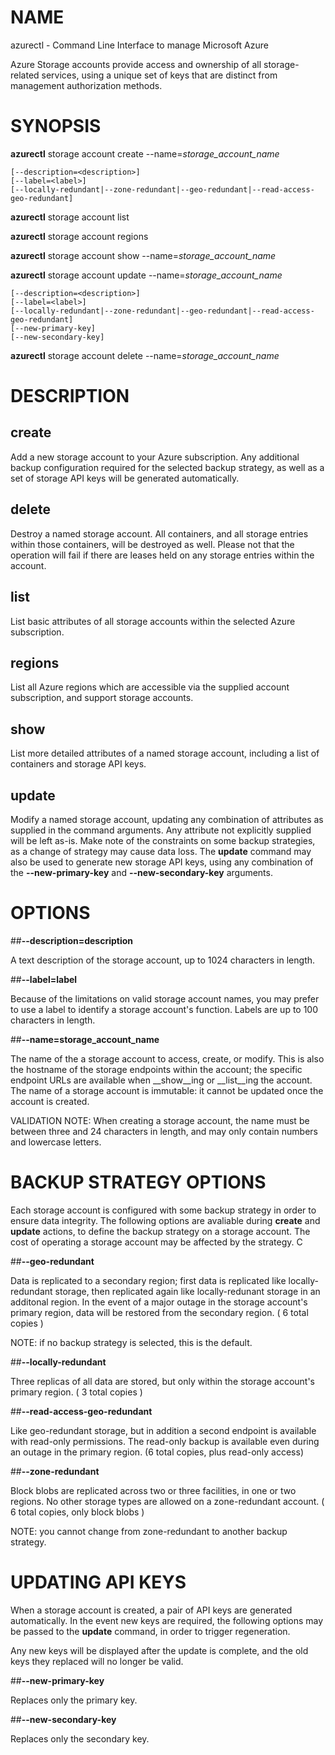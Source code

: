 # NAME

azurectl - Command Line Interface to manage Microsoft Azure

Azure Storage accounts provide access and ownership of all storage-related
services, using a unique set of keys that are distinct from management
authorization methods.

# SYNOPSIS

__azurectl__ storage account create --name=*storage_account_name*

    [--description=<description>]
    [--label=<label>]
    [--locally-redundant|--zone-redundant|--geo-redundant|--read-access-geo-redundant]

__azurectl__ storage account list

__azurectl__ storage account regions

__azurectl__ storage account show --name=*storage_account_name*

__azurectl__ storage account update --name=*storage_account_name*

    [--description=<description>]
    [--label=<label>]
    [--locally-redundant|--zone-redundant|--geo-redundant|--read-access-geo-redundant]
    [--new-primary-key]
    [--new-secondary-key]

__azurectl__ storage account delete --name=*storage_account_name*

# DESCRIPTION

## __create__

Add a new storage account to your Azure subscription. Any additional backup
configuration required for the selected backup strategy, as well as a set of
storage API keys will be generated automatically.

## __delete__

Destroy a named storage account. All containers, and all storage entries within
those containers, will be destroyed as well. Please not that the operation will
fail if there are leases held on any storage entries within the account.

## __list__

List basic attributes of all storage accounts within the selected Azure
subscription.

## __regions__

List all Azure regions which are accessible via the supplied account
subscription, and support storage accounts.

## __show__

List more detailed attributes of a named storage account, including a list of
containers and storage API keys.

## __update__

Modify a named storage account, updating any combination of attributes as
supplied in the command arguments. Any attribute not explicitly supplied will
be left as-is. Make note of the constraints on some backup strategies, as a
change of strategy may cause data loss. The __update__ command may also be used
to generate new storage API keys, using any combination of the
__--new-primary-key__ and __--new-secondary-key__ arguments.

# OPTIONS

##__--description=description__

A text description of the storage account, up to 1024 characters in length.

##__--label=label__

Because of the limitations on valid storage account names, you may prefer to use
a label to identify a storage account's function. Labels are up to 100
characters in length.

##__--name=storage_account_name__

The name of the a storage account to access, create, or modify. This is also
the hostname of the storage endpoints within the account; the specific endpoint
URLs are available when __show__ing or __list__ing the account. The name of a
storage account is immutable: it cannot be updated once the account is created.

VALIDATION NOTE: When creating a storage account, the name must be between
three and 24 characters in length, and may only contain numbers and lowercase
letters.

# BACKUP STRATEGY OPTIONS

Each storage account is configured with some backup strategy in order to ensure
data integrity. The following options are avaliable during __create__ and
__update__ actions, to define the backup strategy on a storage account. The
cost of operating a storage account may be affected by the strategy. C

##__--geo-redundant__

Data is replicated to a secondary region; first data is replicated like
locally-redundant storage, then replicated again like locally-redunant storage
in an additonal region. In the event of a major outage in the storage account's
primary region, data will be restored from the secondary region.
( 6 total copies )

NOTE: if no backup strategy is selected, this is the default.

##__--locally-redundant__

Three replicas of all data are stored, but only within the storage account's
primary region. ( 3 total copies )

##__--read-access-geo-redundant__

Like geo-redundant storage, but in addition a second endpoint is available
with read-only permissions. The read-only backup is available even during an
outage in the primary region. (6 total copies, plus read-only access)

##__--zone-redundant__

Block blobs are replicated across two or three facilities, in one or two
regions. No other storage types are allowed on a zone-redundant account.
( 6 total copies, only block blobs )

NOTE: you cannot change from zone-redundant to another backup strategy.

# UPDATING API KEYS

When a storage account is created, a pair of API keys are generated
automatically. In the event new keys are required, the following options may
be passed to the __update__ command, in order to trigger regeneration.

Any new keys will be displayed after the update is complete, and the old keys
they replaced will no longer be valid.

##__--new-primary-key__

Replaces only the primary key.

##__--new-secondary-key__

Replaces only the secondary key.
